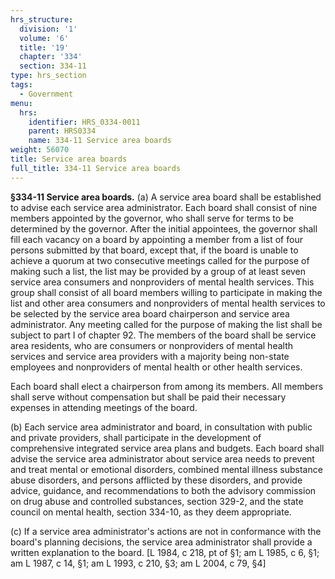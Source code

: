 ```yaml
---
hrs_structure:
  division: '1'
  volume: '6'
  title: '19'
  chapter: '334'
  section: 334-11
type: hrs_section
tags:
  - Government
menu:
  hrs:
    identifier: HRS_0334-0011
    parent: HRS0334
    name: 334-11 Service area boards
weight: 56070
title: Service area boards
full_title: 334-11 Service area boards
---
```

**§334-11 Service area boards.** (a) A service area board shall be established to advise each service area administrator. Each board shall consist of nine members appointed by the governor, who shall serve for terms to be determined by the governor. After the initial appointees, the governor shall fill each vacancy on a board by appointing a member from a list of four persons submitted by that board, except that, if the board is unable to achieve a quorum at two consecutive meetings called for the purpose of making such a list, the list may be provided by a group of at least seven service area consumers and nonproviders of mental health services. This group shall consist of all board members willing to participate in making the list and other area consumers and nonproviders of mental health services to be selected by the service area board chairperson and service area administrator. Any meeting called for the purpose of making the list shall be subject to part I of chapter 92\. The members of the board shall be service area residents, who are consumers or nonproviders of mental health services and service area providers with a majority being non-state employees and nonproviders of mental health or other health services.

Each board shall elect a chairperson from among its members. All members shall serve without compensation but shall be paid their necessary expenses in attending meetings of the board.

(b) Each service area administrator and board, in consultation with public and private providers, shall participate in the development of comprehensive integrated service area plans and budgets. Each board shall advise the service area administrator about service area needs to prevent and treat mental or emotional disorders, combined mental illness substance abuse disorders, and persons afflicted by these disorders, and provide advice, guidance, and recommendations to both the advisory commission on drug abuse and controlled substances, section 329-2, and the state council on mental health, section 334-10, as they deem appropriate.

(c) If a service area administrator's actions are not in conformance with the board's planning decisions, the service area administrator shall provide a written explanation to the board. [L 1984, c 218, pt of §1; am L 1985, c 6, §1; am L 1987, c 14, §1; am L 1993, c 210, §3; am L 2004, c 79, §4]